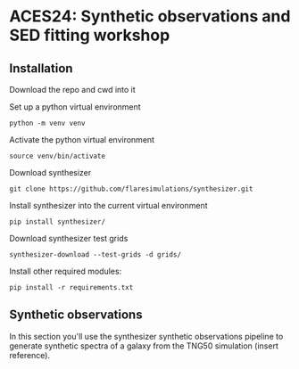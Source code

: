 # ACES24: Synthetic observations and SED fitting workshop


## Installation

Download the repo and cwd into it

Set up a python virtual environment

`python -m venv venv`

Activate the python virtual environment

`source venv/bin/activate`

Download synthesizer 

`git clone https://github.com/flaresimulations/synthesizer.git`

Install synthesizer into the current virtual environment

`pip install synthesizer/`

Download synthesizer test grids

`synthesizer-download --test-grids -d grids/`

Install other required modules:

`pip install -r requirements.txt`


## Synthetic observations

In this section you'll use the synthesizer synthetic observations pipeline to generate synthetic spectra of a galaxy from the TNG50 simulation (insert reference).


